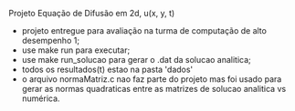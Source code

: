 Projeto Equação de Difusão em 2d, u(x, y, t)
-   projeto entregue para avaliação na turma de computação de alto desempenho 1;
-   use make run para executar;
-   use make run_solucao para gerar o .dat da solucao analitica;
-   todos os resultados(t) estao na pasta 'dados'
-   o arquivo normaMatriz.c nao faz parte do projeto mas foi usado para gerar as normas quadraticas entre as matrizes de solucao analitica vs numérica.

